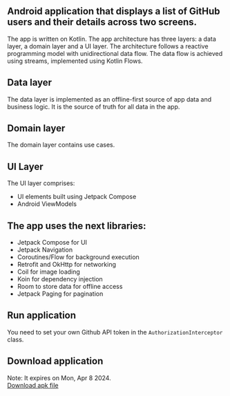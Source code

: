 ## Android application that displays a list of GitHub users and their details across two screens.

The app is written on Kotlin. 
The app architecture has three layers: a data layer, a domain layer and a UI layer.
The architecture follows a reactive programming model with unidirectional data flow.
The data flow is achieved using streams, implemented using Kotlin Flows.

## Data layer

The data layer is implemented as an offline-first source of app data and business logic.
It is the source of truth for all data in the app.

## Domain layer

The domain layer contains use cases.

## UI Layer

The UI layer comprises:
- UI elements built using Jetpack Compose
- Android ViewModels

## The app uses the next libraries: 

- Jetpack Compose for UI
- Jetpack Navigation
- Coroutines/Flow for background execution
- Retrofit and OkHttp for networking
- Coil for image loading
- Koin for dependency injection
- Room to store data for offline access
- Jetpack Paging for pagination

## Run application

You need to set your own Github API token in the `AuthorizationInterceptor` class. 

## Download application

Note: It expires on Mon, Apr 8 2024. \
[Download apk file](https://github.com/sdex/GithubUsersCompose/releases/tag/1.0)
